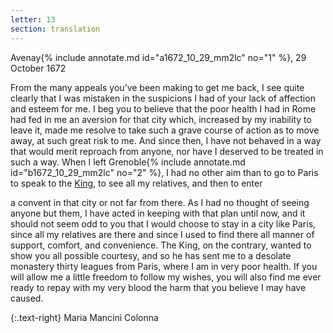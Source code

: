 ```yaml
---
letter: 13
section: translation
---
```


Avenay{% include annotate.md id="a1672_10_29_mm2lc" no="1" %}, 29 October 1672

From the many appeals you’ve been making to get me back, I see quite clearly that I was mistaken in the suspicions I had of your lack of affection and esteem for me. I beg you to believe that the poor health I had in Rome had fed in me an aversion for that city which, increased by my inability to leave it, made me resolve to take such a grave course of action as to move away, at such great risk to me. And since then, I have not behaved in a way that would merit reproach from anyone, nor have I deserved to be treated in such a way. When I left Grenoble{% include annotate.md id="b1672_10_29_mm2lc" no="2" %}, I had no other aim than to go to Paris to speak to the [King](/people#louis-xiv]), to see all my relatives, and then to enter

a convent in that city or not far from there. As I had no thought of seeing anyone but them, I have acted in keeping with that plan until now, and it should not seem odd to you that I would choose to stay in a city like Paris, since all my relatives are there and since I used to find there all manner of support, comfort, and convenience. The King, on the contrary, wanted to show you all possible courtesy, and so he has sent me to a desolate monastery thirty leagues from Paris, where I am in very poor health. If you will allow me a little freedom to follow my wishes, you will also find me ever ready to repay with my very blood the harm that you believe I may have caused.

{:.text-right}
Maria Mancini Colonna